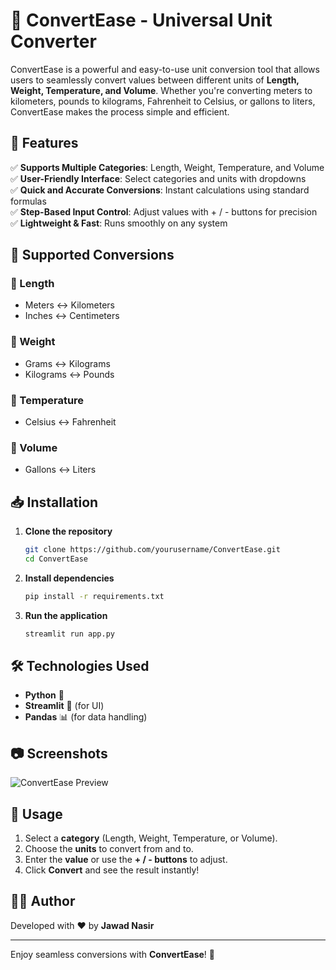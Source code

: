 # 🚀 ConvertEase - Universal Unit Converter

ConvertEase is a powerful and easy-to-use unit conversion tool that allows users to seamlessly convert values between different units of **Length, Weight, Temperature, and Volume**. Whether you're converting meters to kilometers, pounds to kilograms, Fahrenheit to Celsius, or gallons to liters, ConvertEase makes the process simple and efficient.

## 🌟 Features

✅ **Supports Multiple Categories**: Length, Weight, Temperature, and Volume  
✅ **User-Friendly Interface**: Select categories and units with dropdowns  
✅ **Quick and Accurate Conversions**: Instant calculations using standard formulas  
✅ **Step-Based Input Control**: Adjust values with + / - buttons for precision  
✅ **Lightweight & Fast**: Runs smoothly on any system  

## 📌 Supported Conversions

### 🔹 Length  
- Meters ↔ Kilometers  
- Inches ↔ Centimeters  

### 🔹 Weight  
- Grams ↔ Kilograms  
- Kilograms ↔ Pounds  

### 🔹 Temperature  
- Celsius ↔ Fahrenheit  

### 🔹 Volume  
- Gallons ↔ Liters  

## 📥 Installation

1. **Clone the repository**  
   ```bash
   git clone https://github.com/yourusername/ConvertEase.git
   cd ConvertEase
   ```
2. **Install dependencies**  
   ```bash
   pip install -r requirements.txt
   ```

3. **Run the application**  
   ```bash
   streamlit run app.py
   ```

## 🛠 Technologies Used

- **Python** 🐍  
- **Streamlit** 🎨 (for UI)  
- **Pandas** 📊 (for data handling)  

## 📷 Screenshots

![ConvertEase Preview](https://your-image-link.com)

## 📝 Usage

1. Select a **category** (Length, Weight, Temperature, or Volume).  
2. Choose the **units** to convert from and to.  
3. Enter the **value** or use the **+ / - buttons** to adjust.  
4. Click **Convert** and see the result instantly!  

## 👨‍💻 Author

Developed with ❤️ by **Jawad Nasir**  

---

Enjoy seamless conversions with **ConvertEase**! 🚀

